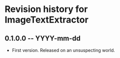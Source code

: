 # Revision history for ImageTextExtractor

## 0.1.0.0 -- YYYY-mm-dd

* First version. Released on an unsuspecting world.
